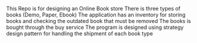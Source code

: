 This Repo is for designing an Online Book store
There is three types of books (Demo, Paper, Ebook)
The application has an inventory for storing books and checking the outdated book that must be removed
The books is bought through the buy service
The program is designed using strategy design pattern for handling the shipment of each book type 
